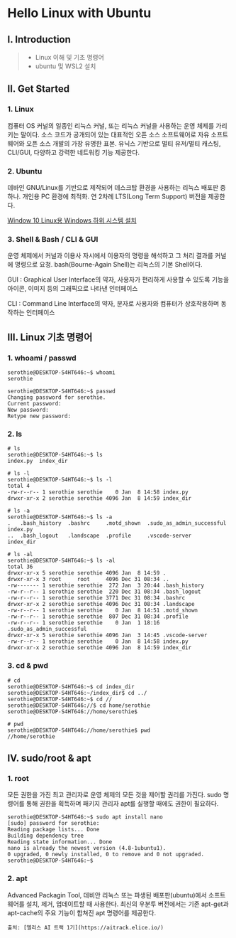 # Hello Linux with Ubuntu

## Ⅰ. Introduction

> - Linux 이해 및 기초 명령어
> - ubuntu 및 WSL2 설치

## Ⅱ. Get Started

### 1. Linux

컴퓨터 OS 커널의 일종인 리눅스 커널, 또는 리눅스 커널을 사용하는 운영 체제를 가리키는 말이다. 소스 코드가 공개되어 있는 대표적인 오픈 소스 소프트웨어로 자유 소프트웨어와 오픈 소스 개발의 가장 유명한 표본. 유닉스 기반으로 멀티 유저/멀티 캐스팅, CLI/GUI, 다양하고 강력한 네트워킹 기능 제공한다.

### 2. Ubuntu

데바인 GNU/Linux를 기반으로 제작되어 데스크탑 환경을 사용하는 리눅스 배포판 중 하나. 개인용 PC 환경에 최적화. 연 2차례 LTS(Long Term Support) 버전을 제공한다.

[Window 10 Linux용 Windows 하위 시스템 설치](https://docs.microsoft.com/ko-kr/windows/wsl/install-win10)

### 3. Shell & Bash / CLI & GUI

운영 체제에서 커널과 이용사 자시에서 이용자의 명령을 해석하고 그 처리 결과를 커널에 명령으로 요청. bash(Bourne-Again Shell)는 리눅스의 기본 Shell이다.

GUI : Graphical User Interface의 약자, 사용자가 편리하게 사용할 수 있도록 기능을 아이콘, 이미지 등의 그래픽으로 나타낸 인터페이스

CLI : Command Line Interface의 약자, 문자로 사용자와 컴퓨터가 상호작용하며 동작하는 인터페이스

## Ⅲ. Linux 기초 명령어

### 1. whoami / passwd

```shell
serothie@DESKTOP-S4HT646:~$ whoami
serothie

serothie@DESKTOP-S4HT646:~$ passwd
Changing password for serothie.
Current password:
New password:
Retype new password:
```

### 2. ls

```shell
# ls
serothie@DESKTOP-S4HT646:~$ ls
index.py  index_dir

# ls -l
serothie@DESKTOP-S4HT646:~$ ls -l
total 4
-rw-r--r-- 1 serothie serothie    0 Jan  8 14:58 index.py
drwxr-xr-x 2 serothie serothie 4096 Jan  8 14:59 index_dir

# ls -a
serothie@DESKTOP-S4HT646:~$ ls -a
.   .bash_history  .bashrc     .motd_shown  .sudo_as_admin_successful  index.py
..  .bash_logout   .landscape  .profile     .vscode-server             index_dir

# ls -al
serothie@DESKTOP-S4HT646:~$ ls -al
total 36
drwxr-xr-x 5 serothie serothie 4096 Jan  8 14:59 .
drwxr-xr-x 3 root     root     4096 Dec 31 08:34 ..
-rw------- 1 serothie serothie  272 Jan  3 20:44 .bash_history
-rw-r--r-- 1 serothie serothie  220 Dec 31 08:34 .bash_logout
-rw-r--r-- 1 serothie serothie 3771 Dec 31 08:34 .bashrc
drwxr-xr-x 2 serothie serothie 4096 Dec 31 08:34 .landscape
-rw-r--r-- 1 serothie serothie    0 Jan  8 14:51 .motd_shown
-rw-r--r-- 1 serothie serothie  807 Dec 31 08:34 .profile
-rw-r--r-- 1 serothie serothie    0 Jan  1 18:16 .sudo_as_admin_successful
drwxr-xr-x 5 serothie serothie 4096 Jan  3 14:45 .vscode-server
-rw-r--r-- 1 serothie serothie    0 Jan  8 14:58 index.py
drwxr-xr-x 2 serothie serothie 4096 Jan  8 14:59 index_dir
```

### 3. cd & pwd

```shell
# cd
serothie@DESKTOP-S4HT646:~$ cd index_dir
serothie@DESKTOP-S4HT646:~/index_dir$ cd ../
serothie@DESKTOP-S4HT646:~$ cd //
serothie@DESKTOP-S4HT646://$ cd home/serothie
serothie@DESKTOP-S4HT646://home/serothie$

# pwd
serothie@DESKTOP-S4HT646://home/serothie$ pwd
//home/serothie
```

## Ⅳ. sudo/root & apt

### 1. root

모든 권한을 가진 최고 관리자로 운영 체제의 모든 것을 제어할 권리를 가진다. sudo 명령어를 통해 권한을 획득하며 패키지 관리자 apt를 실행할 때에도 권한이 필요하다.

```shell
serothie@DESKTOP-S4HT646:~$ sudo apt install nano
[sudo] password for serothie:
Reading package lists... Done
Building dependency tree
Reading state information... Done
nano is already the newest version (4.8-1ubuntu1).
0 upgraded, 0 newly installed, 0 to remove and 0 not upgraded.
serothie@DESKTOP-S4HT646:~$
```

### 2. apt

Advanced Packagin Tool, 데비안 리눅스 또는 파생된 배포판(ubuntu)에서 소프트웨어를 설치, 제거, 업데이트할 때 사용한다. 최신의 우분투 버전에서는 기존 apt-get과 apt-cache의 주요 기능이 합쳐진 apt 명령어를 제공한다.

```
출처: [엘리스 AI 트랙 1기](https://aitrack.elice.io/)
```

